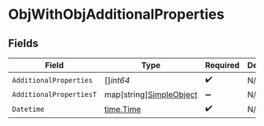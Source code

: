 # ObjWithObjAdditionalProperties


## Fields

| Field                                                          | Type                                                           | Required                                                       | Description                                                    |
| -------------------------------------------------------------- | -------------------------------------------------------------- | -------------------------------------------------------------- | -------------------------------------------------------------- |
| `AdditionalProperties`                                         | []*int64*                                                      | :heavy_check_mark:                                             | N/A                                                            |
| `AdditionalPropertiesT`                                        | map[string][SimpleObject](../../models/shared/simpleobject.md) | :heavy_minus_sign:                                             | N/A                                                            |
| `Datetime`                                                     | [time.Time](https://pkg.go.dev/time#Time)                      | :heavy_check_mark:                                             | N/A                                                            |